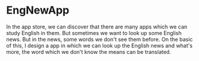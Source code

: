 # EngNewApp
In the app store, we can discover that there are many apps which we can study English in them. But sometimes we want to look up some English news.  But in the news, some words we don't see them before. On the basic of this, I design a app in which we can look up the English news and what's more, the word which we don't know the means can be translated.
